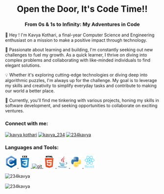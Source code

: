 <h1 align="center">Open the Door, It's Code Time!!</h1>
<h3 align="center">From 0s & 1s to Infinity: My Adventures in Code</h3>
<p>👋 Hey ! I'm Kavya Kothari, a final-year Computer Science and Engineering enthusiast on a mission to make a positive impact through technology.

🚀 Passionate about learning and building, I'm constantly seeking out new challenges to fuel my growth. As a quick learner, I thrive on diving into complex problems and collaborating with like-minded individuals to find elegant solutions.

💡 Whether it's exploring cutting-edge technologies or diving deep into algorithmic puzzles, I'm always up for the challenge. My goal is to leverage my skills and creativity to simplify everyday tasks and contribute to making our world a better place.

🔧 Currently, you'll find me tinkering with various projects, honing my skills in software development, and seeking opportunities to collaborate on exciting ventures.</p>
<h3 align="left">Connect with me:</h3>
<p align="left">
<a href="https://linkedin.com/in/kavya kothari" target="blank"><img align="center" src="https://raw.githubusercontent.com/rahuldkjain/github-profile-readme-generator/master/src/images/icons/Social/linked-in-alt.svg" alt="kavya kothari" height="30" width="40" /></a>
<a href="https://www.leetcode.com/kavya_234" target="blank"><img align="center" src="https://raw.githubusercontent.com/rahuldkjain/github-profile-readme-generator/master/src/images/icons/Social/leet-code.svg" alt="kavya_234" height="30" width="40" /></a>
<a href="https://auth.geeksforgeeks.org/user/234kavya" target="blank"><img align="center" src="https://raw.githubusercontent.com/rahuldkjain/github-profile-readme-generator/master/src/images/icons/Social/geeks-for-geeks.svg" alt="234kavya" height="30" width="40" /></a>
</p>

<h3 align="left">Languages and Tools:</h3>
<p align="left"> <a href="https://www.cprogramming.com/" target="_blank" rel="noreferrer"> <img src="https://raw.githubusercontent.com/devicons/devicon/master/icons/c/c-original.svg" alt="c" width="40" height="40"/> </a> <a href="https://www.w3schools.com/css/" target="_blank" rel="noreferrer"> <img src="https://raw.githubusercontent.com/devicons/devicon/master/icons/css3/css3-original-wordmark.svg" alt="css3" width="40" height="40"/> </a> <a href="https://git-scm.com/" target="_blank" rel="noreferrer"> <img src="https://www.vectorlogo.zone/logos/git-scm/git-scm-icon.svg" alt="git" width="40" height="40"/> </a> <a href="https://www.w3.org/html/" target="_blank" rel="noreferrer"> <img src="https://raw.githubusercontent.com/devicons/devicon/master/icons/html5/html5-original-wordmark.svg" alt="html5" width="40" height="40"/> </a> <a href="https://www.java.com" target="_blank" rel="noreferrer"> <img src="https://raw.githubusercontent.com/devicons/devicon/master/icons/java/java-original.svg" alt="java" width="40" height="40"/> </a> <a href="https://www.python.org" target="_blank" rel="noreferrer"> <img src="https://raw.githubusercontent.com/devicons/devicon/master/icons/python/python-original.svg" alt="python" width="40" height="40"/> </a> <a href="https://reactjs.org/" target="_blank" rel="noreferrer"> <img src="https://raw.githubusercontent.com/devicons/devicon/master/icons/react/react-original-wordmark.svg" alt="react" width="40" height="40"/> </a> </p>

<p><img align="center" src="https://github-readme-stats.vercel.app/api/top-langs?username=234kavya&show_icons=true&locale=en&layout=compact" alt="234kavya" /></p>

<p><img align="center" src="https://github-readme-streak-stats.herokuapp.com/?user=234kavya&" alt="234kavya" /></p>
